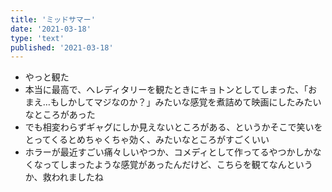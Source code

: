 ```yaml
---
title: 'ミッドサマー'
date: '2021-03-18'
type: 'text'
published: '2021-03-18'
---
```


* やっと観た
* 本当に最高で、へレディタリーを観たときにキョトンとしてしまった、「おまえ…もしかしてマジなのか？」みたいな感覚を煮詰めて映画にしたみたいなところがあった
* でも相変わらずギャグにしか見えないところがある、というかそこで笑いをとってくるとめちゃくちゃ効く、みたいなところがすごくいい
* ホラーが最近すごい痛々しいやつか、コメディとして作ってるやつかしかなくなってしまったような感覚があったんだけど、こちらを観てなんというか、救われましたね
